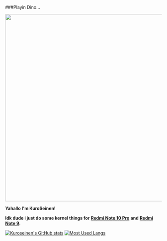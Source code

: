
###Playin Dino...

<img src="https://github.com/TheDudeThatCode/TheDudeThatCode/blob/master/Assets/dino.gif" width="600px">


**Yahallo I'm KuroSeinen!** 


**Idk dude i just do some kernel things for** [**Redmi Note 10 Pro**](https://www.gsmarena.com/xiaomi_redmi_note_10_pro-10662.php) **and** [**Redmi Note 9**](https://www.gsmarena.com/xiaomi_redmi_note_9-10192.php).</br>

[![Kuroseinen's GitHub stats](https://github-readme-stats.vercel.app/api?username=KuroSeinenbutV2&include_all_commits=true&hide_rank=true&show_icons=true&hide_title=true&number_format=long&theme=radical)](https://github.com/anuraghazra/github-readme-stats)
[![Most Used Langs](https://github-readme-stats.vercel.app/api/top-langs/?username=KuroSeinenbutV2&theme=radical&layout=compact)](https://github.com/anuraghazra/github-readme-stats)
